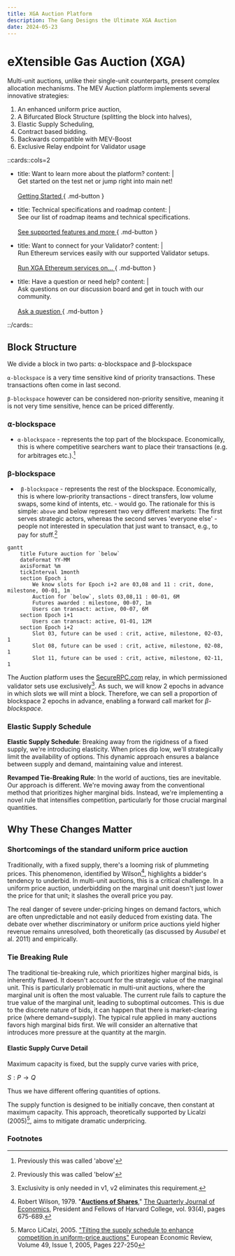 ```yaml
---
title: XGA Auction Platform
description: The Gang Designs the Ultimate XGA Auction
date: 2024-05-23
---
```


# eXtensible Gas Auction (XGA)

Multi-unit auctions, unlike their single-unit counterparts, present complex
allocation mechanisms. The MEV Auction platform implements several innovative
strategies:

1. An enhanced uniform price auction,
2. A Bifurcated Block Structure (splitting the block into halves),
3. Elastic Supply Scheduling,
4. Contract based bidding.
5. Backwards compatible with MEV-Boost
6. Exclusive Relay endpoint for Validator usage

::cards::cols=2

-   title: Want to learn more about the platform? content: | <br/> Get started
    on the test net or jump right into main net! <br/> <br/>
    [Getting Started ](#){ .md-button }

-   title: Technical specifications and roadmap content: | <br /> See our list
    of roadmap iteams and technical specifications. <br /> <br />
    [See supported features and more ](#){ .md-button }

-   title: Want to connect for your Validator? content: | <br /> Run Ethereum
    services easily with our supported Validator setups. <br /> <br />
    [Run XGA Ethereum services on... ](#){ .md-button }

-   title: Have a question or need help? content: | <br /> Ask questions on our
    discussion board and get in touch with our community. <br /> <br />
    [Ask a question ](#){ .md-button }

::/cards::

## **Block Structure**

We divide a block in two parts: ⍺-blockspace and β-blockspace

`⍺-blockspace` is a very time sensitive kind of priority transactions. These
transactions often come in last second.

`β-blockspace` however can be considered non-priority sensitive, meaning it is
not very time sensitive, hence can be priced differently.

### **⍺-blockspace**

-   `⍺-blockspace` - represents the top part of the blockspace. Economically,
    this is where competitive searchers want to place their transactions (e.g.
    for arbitrages etc.).[^1]

### **β-blockspace**

-   ` β-blockspace` - represents the rest of the blockspace. Economically, this
    is where low-priority transactions - direct transfers, low volume swaps,
    some kind of intents, etc. - would go. The rationale for this is simple:
    `above` and below represent two very different markets: The first serves
    strategic actors, whereas the second serves 'everyone else' - people not
    interested in speculation that just want to transact, e.g., to pay for
    stuff.[^2]

```mermaid
gantt
    title Future auction for `below`
    dateFormat YY-MM
    axisFormat %m
    tickInterval 1month
    section Epoch i
        We know slots for Epoch i+2 are 03,08 and 11 : crit, done, milestone, 00-01, 1m
        Auction for `below`, slots 03,08,11 : 00-01, 6M
        Futures awarded : milestone, 00-07, 1m
        Users can transact: active, 00-07, 6M
    section Epoch i+1
        Users can transact: active, 01-01, 12M
    section Epoch i+2
        Slot 03, future can be used : crit, active, milestone, 02-03, 1
        Slot 08, future can be used : crit, active, milestone, 02-08, 1
        Slot 11, future can be used : crit, active, milestone, 02-11, 1
```

The Auction platform uses the [SecureRPC.com](https://securerpc.com) relay, in
which permissioned validator sets use exclusively[^3]. As such, we will know 2
epochs in advance in which slots we will mint a block. Therefore, we can sell a
proportion of blockspace 2 epochs in advance, enabling a forward call market for
_β-blockspace_.

### **Elastic Supply Schedule**

**Elastic Supply Schedule**: Breaking away from the rigidness of a fixed supply,
we're introducing elasticity. When prices dip low, we'll strategically limit the
availability of options. This dynamic approach ensures a balance between supply
and demand, maintaining value and interest.

**Revamped Tie-Breaking Rule**: In the world of auctions, ties are inevitable.
Our approach is different. We're moving away from the conventional method that
prioritizes higher marginal bids. Instead, we're implementing a novel rule that
intensifies competition, particularly for those crucial marginal quantities.

## Why These Changes Matter

### Shortcomings of the standard uniform price auction

Traditionally, with a fixed supply, there's a looming risk of plummeting prices.
This phenomenon, identified by Wilson[^4], highlights a bidder's tendency to
underbid. In multi-unit auctions, this is a critical challenge. In a uniform
price auction, underbidding on the marginal unit doesn't just lower the price
for that unit; it slashes the overall price you pay.

The real danger of severe under-pricing hinges on demand factors, which are
often unpredictable and not easily deduced from existing data. The debate over
whether discriminatory or uniform price auctions yield higher revenue remains
unresolved, both theoretically (as discussed by _Ausubel_ et al. 2011) and
empirically.

### Tie Breaking Rule

The traditional tie-breaking rule, which prioritizes higher marginal bids, is
inherently flawed. It doesn't account for the strategic value of the marginal
unit. This is particularly problematic in multi-unit auctions, where the
marginal unit is often the most valuable. The current rule fails to capture the
true value of the marginal unit, leading to suboptimal outcomes. This is due to
the discrete nature of bids, it can happen that there is market-clearing price
(where demand=supply). The typical rule applied in many auctions favors high
marginal bids first. We will consider an alternative that introduces more
pressure at the quantity at the margin.

#### Elastic Supply Curve Detail

Maximum capacity is fixed, but the supply curve varies with price,

$S:P→Q$

Thus we have different offering quantities of options.

The supply function is designed to be initially concave, then constant at
maximum capacity. This approach, theoretically supported by Licalzi (2005)[^5],
aims to mitigate dramatic underpricing.

### Footnotes

[^1]: Previously this was called 'above'
[^2]: Previously this was called 'below'
[^3]: Exclusivity is only needed in v1, v2 eliminates this requirement.
[^4]:
    Robert Wilson, 1979.
    "<B><A HREF="https://ideas.repec.org/a/oup/qjecon/v93y1979i4p675-689..html">Auctions
    of Shares</A></B>," <A HREF="https://ideas.repec.org/s/oup/qjecon.html">The
    Quarterly Journal of Economics</A>, President and Fellows of Harvard
    College, vol. 93(4), pages 675-689.

[^5]:
    Marco LiCalzi, 2005.
    <A HREF="https://doi.org/10.1016/S0014-2921(02)00324-0">"Tilting the supply
    schedule to enhance competition in uniform-price auctions"</A> European
    Economic Review, Volume 49, Issue 1, 2005, Pages 227-250
